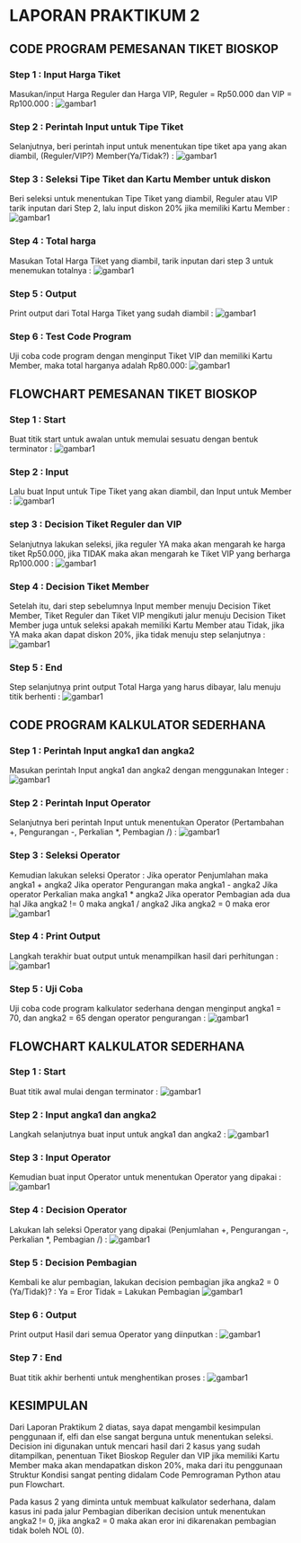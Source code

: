 # LAPORAN PRAKTIKUM 2

## CODE PROGRAM PEMESANAN TIKET BIOSKOP

### Step 1 : Input Harga Tiket
Masukan/input Harga Reguler dan Harga VIP, Reguler = Rp50.000 dan VIP = Rp100.000 :
![gambar1](ss/1.png)

### Step 2 : Perintah Input untuk Tipe Tiket
Selanjutnya, beri perintah input untuk menentukan tipe tiket apa yang akan diambil, (Reguler/VIP?) Member(Ya/Tidak?) :
![gambar1](ss/2.png)

### Step 3 : Seleksi Tipe Tiket dan Kartu Member untuk diskon
Beri seleksi untuk menentukan Tipe Tiket yang diambil, Reguler atau VIP tarik inputan dari Step 2, lalu input diskon 20% jika memiliki Kartu Member :
![gambar1](ss/3.png)

### Step 4 : Total harga 
Masukan Total Harga Tiket yang diambil, tarik inputan dari step 3 untuk menemukan totalnya :
![gambar1](ss/4.png)

### Step 5 : Output 
Print output dari Total Harga Tiket yang sudah diambil :
![gambar1](ss/5.png)

### Step 6 : Test Code Program
Uji coba code program dengan menginput Tiket VIP dan memiliki Kartu Member, maka total harganya adalah Rp80.000:
![gambar1](ss/10.png)

## FLOWCHART PEMESANAN TIKET BIOSKOP

### Step 1 : Start
Buat titik start untuk awalan untuk memulai sesuatu dengan bentuk terminator :
![gambar1](ss/12.png)

### Step 2 : Input 
Lalu buat Input untuk Tipe Tiket yang akan diambil, dan Input untuk Member :
![gambar1](ss/13.png)

### step 3 : Decision Tiket Reguler dan VIP
Selanjutnya lakukan seleksi, jika reguler YA maka akan mengarah ke harga tiket Rp50.000, jika TIDAK maka akan mengarah ke Tiket VIP yang berharga Rp100.000 :
![gambar1](ss/14.png)

### Step 4 : Decision Tiket Member
Setelah itu, dari step sebelumnya Input member menuju Decision Tiket Member, Tiket Reguler dan Tiket VIP mengikuti jalur menuju Decision Tiket Member juga untuk seleksi apakah memiliki Kartu Member atau Tidak, jika YA maka akan dapat diskon 20%, jika tidak menuju step selanjutnya :
![gambar1](ss/15.png)

### Step 5 : End
Step selanjutnya print output Total Harga yang harus dibayar, lalu menuju titik berhenti :
![gambar1](ss/16.png)



## CODE PROGRAM KALKULATOR SEDERHANA

### Step 1 : Perintah Input angka1 dan angka2
Masukan perintah Input angka1 dan angka2 dengan menggunakan Integer :
![gambar1](ss/6.png)

### Step 2 : Perintah Input Operator 
Selanjutnya beri perintah Input untuk menentukan Operator (Pertambahan +, Pengurangan -, Perkalian *, Pembagian /) :
![gambar1](ss/7.png)

### Step 3 : Seleksi Operator
Kemudian lakukan seleksi Operator :
Jika operator Penjumlahan maka angka1 + angka2
Jika operator Pengurangan maka angka1 - angka2
Jika operator Perkalian maka angka1 * angka2
Jika operator Pembagian ada dua hal 
	Jika angka2 != 0 maka angka1 / angka2
	Jika angka2 = 0 maka eror
![gambar1](ss/8.png)

### Step 4 : Print Output
Langkah terakhir buat output untuk menampilkan hasil dari perhitungan :
![gambar1](ss/9.png)

### Step 5 : Uji Coba
Uji coba code program kalkulator sederhana dengan menginput angka1 = 70, dan angka2 = 65 dengan operator pengurangan :
![gambar1](ss/11.png)


## FLOWCHART KALKULATOR SEDERHANA

### Step 1 : Start
Buat titik awal mulai dengan terminator :
![gambar1](ss/17.png)

### Step 2 : Input angka1 dan angka2
Langkah selanjutnya buat input untuk angka1 dan angka2 :
![gambar1](ss/18.png)

### Step 3 : Input Operator
Kemudian buat input Operator untuk menentukan Operator yang dipakai :
![gambar1](ss/19.png)

### Step 4 : Decision Operator
Lakukan lah seleksi Operator yang dipakai (Penjumlahan +, Pengurangan -, Perkalian *, Pembagian /) :
![gambar1](ss/20.png)

### Step 5 : Decision Pembagian
Kembali ke alur pembagian, lakukan decision pembagian jika angka2 = 0 (Ya/Tidak)? :
Ya = Eror
Tidak = Lakukan Pembagian 
![gambar1](ss/20.png)

### Step 6 : Output
Print output Hasil dari semua Operator yang diinputkan :
![gambar1](ss/21.png)

### Step 7 : End
Buat titik akhir berhenti untuk menghentikan proses :
![gambar1](ss/22.png)


## KESIMPULAN
Dari Laporan Praktikum 2 diatas, saya dapat mengambil kesimpulan penggunaan if, elfi dan else sangat berguna untuk menentukan seleksi. Decision ini digunakan untuk mencari hasil dari 2 kasus yang sudah ditampilkan, penentuan Tiket Bioskop Reguler dan VIP jika memiliki Kartu Member maka akan mendapatkan diskon 20%, maka dari itu penggunaan Struktur Kondisi sangat penting didalam Code Pemrograman Python atau pun Flowchart.

Pada kasus 2 yang diminta untuk membuat kalkulator sederhana, dalam kasus ini pada jalur Pembagian diberikan decision untuk menentukan angka2 != 0, jika angka2 = 0 maka akan eror ini dikarenakan pembagian tidak boleh NOL (0).